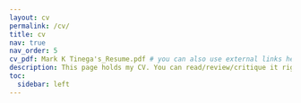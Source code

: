 ```yaml
---
layout: cv
permalink: /cv/
title: cv
nav: true
nav_order: 5
cv_pdf: Mark K Tinega's_Resume.pdf # you can also use external links here
description: This page holds my CV. You can read/review/critique it right from here. Or better yet, you can download it by clicking the top left icon ☝🏽. Then you can read/review/critique.
toc:
  sidebar: left
---
```

